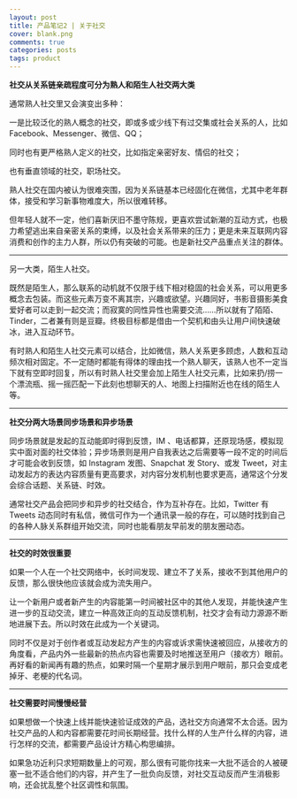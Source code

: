 ```yaml
---
layout: post
title: 产品笔记2 | 关于社交
cover: blank.png
comments: true
categories: posts
tags: product
---
```




**社交从关系链亲疏程度可分为熟人和陌生人社交两大类**

通常熟人社交里又会演变出多种：

一是比较泛化的熟人概念的社交，即或多或少线下有过交集或社会关系的人，比如 Facebook、Messenger、微信、QQ；

同时也有更严格熟人定义的社交，比如指定亲密好友、情侣的社交；

也有垂直领域的社交，职场社交。

熟人社交在国内被认为很难突围，因为关系链基本已经固化在微信，尤其中老年群体，接受和学习新事物难度大，所以很难转移。

但年轻人就不一定，他们喜新厌旧不墨守陈规，更喜欢尝试新潮的互动方式，也极力希望逃出来自亲密关系的束缚，以及社会关系带来的压力；更是未来互联网内容消费和创作的主力人群，所以仍有突破的可能。也是新社交产品重点关注的群体。



-----



另一大类，陌生人社交。

既然是陌生人，那么联系的动机就不仅限于线下相对稳固的社会关系，可以用更多概念去包装。而这些元素万变不离其宗，兴趣或欲望。兴趣同好，书影音摄影美食爱好者可以走到一起交流；而寂寞的同性异性也需要交流……所以就有了陌陌、Tinder，二者兼有则是豆瓣。终极目标都是借由一个契机和由头让用户间快速破冰，进入互动环节。

有时熟人和陌生人社交元素可以结合，比如微信，熟人关系更多顾虑，人数和互动频次相对固定。不一定随时都能有得体的理由找一个熟人聊天，该熟人也不一定当下就有空即时回复，所以有时熟人社交里会加上陌生人社交元素，比如来扔/捞一个漂流瓶、摇一摇匹配一下此刻也想聊天的人、地图上扫描附近也在线的陌生人等。



-------



**社交分两大场景同步场景和异步场景**

同步场景就是发起的互动能即时得到反馈，IM 、电话都算，还原现场感，模拟现实中面对面的社交体验；异步场景则是用户自我表达之后需要等一段不定的时间后才可能会收到反馈，如 Instagram 发图、Snapchat 发 Story、或发 Tweet，对主动发起方的表达内容质量有更高要求，对内容分发机制也要求更高，通常这个分发会综合话题、关系链、时效。

通常社交产品会把同步和异步的社交结合，作为互补存在。比如，Twitter 有 Tweets 动态同时有私信，微信可作为一个通讯录一般的存在，可以随时找到自己的各种人脉关系群组开始交流，同时也能看朋友早前发的朋友圈动态。



--------



**社交的时效很重要**

如果一个人在一个社交网络中，长时间发现、建立不了关系，接收不到其他用户的反馈，那么很快他应该就会成为流失用户。

让一个新用户或者新产生的内容能第一时间被社区中的其他人发现，并能快速产生进一步的互动交流，建立一种高效正向的互动反馈机制，社交才会有动力源源不断地进展下去。所以时效在此成为一个关键词。

同时不仅是对于创作者或互动发起方产生的内容或诉求需快速被回应，从接收方的角度看，产品内外一些最新的热点内容也需要及时地推送至用户（接收方）眼前。再好看的新闻再有趣的热点，如果时隔一个星期才展示到用户眼前，那只会变成老掉牙、老梗的代名词。





-------



**社交需要时间慢慢经营**

如果想做一个快速上线并能快速验证成效的产品，选社交方向通常不太合适。因为社交产品的人和内容都需要花时间长期经营。找什么样的人生产什么样的内容，进行怎样的交流，都需要产品设计方精心构思编排。

如果急功近利只求短期数量上的可观，那么很有可能你找来一大批不适合的人被硬塞一批不适合他们的内容，并产生了一批负向反馈，对社交互动反而产生消极影响，还会扰乱整个社区调性和氛围。

